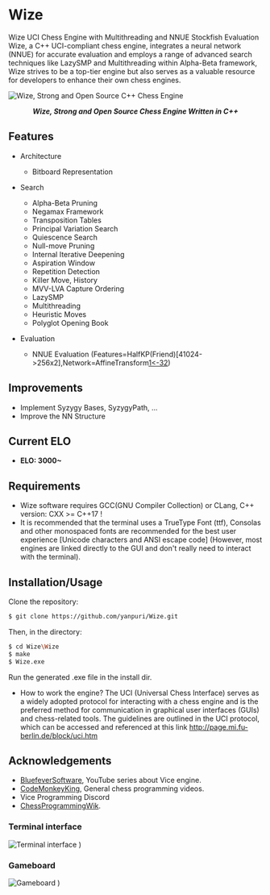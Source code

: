 # Wize
Wize UCI Chess Engine with Multithreading and NNUE Stockfish Evaluation
Wize, a C++ UCI-compliant chess engine, integrates a neural network (NNUE) for accurate evaluation and employs a range of advanced search techniques like LazySMP and Multithreading within Alpha-Beta framework, Wize strives to be a top-tier engine but also serves as a valuable resource for developers to enhance their own chess engines.

![Wize, Strong and Open Source C++ Chess Engine](https://github.com/yanpuri/Wize/assets/121260820/12f429be-9c9d-40ae-b87c-80f546f36072)
                         
<p align="center">
<em><strong>Wize, Strong and Open Source Chess Engine Written in C++</strong></em>
</p>

## Features
* Architecture
  * Bitboard Representation

* Search 
  * Alpha-Beta Pruning
  * Negamax Framework
  * Transposition Tables
  * Principal Variation Search
  * Quiescence Search
  * Null-move Pruning
  * Internal Iterative Deepening
  * Aspiration Window
  * Repetition Detection
  * Killer Move, History
  * MVV-LVA Capture Ordering
  * LazySMP
  * Multithreading
  * Heuristic Moves
  * Polyglot Opening Book
  
* Evaluation
  * NNUE Evaluation (Features=HalfKP(Friend)[41024->256x2],Network=AffineTransform[1<-32](ClippedReLU[32](AffineTransform[32<-32](ClippedReLU[32](AffineTransform[32<-512](InputSlice[512(0:512)]))))))

## Improvements
  * Implement Syzygy Bases, SyzygyPath, ...
  * Improve the NN Structure
## Current ELO
  * **ELO: 3000~** 

 ## Requirements
 * Wize software requires GCC(GNU Compiler Collection) or CLang, C++ version: CXX >= C++17 !
 * It is recommended that the terminal uses a TrueType Font (ttf), Consolas and other monospaced fonts are recommended for the best user experience [Unicode characters and ANSI escape code] (However, most engines are 
   linked directly to the GUI and don't really need to interact with the terminal).
 
 ## Installation/Usage
 Clone the repository:

```bash
$ git clone https://github.com/yanpuri/Wize.git
```
Then, in the directory:
```bash
$ cd Wize\Wize
$ make
$ Wize.exe
```
Run the generated .exe file in the install dir.
 
* How to work the engine?
The UCI (Universal Chess Interface) serves as a widely adopted protocol for interacting with a chess engine and is the preferred method for communication in graphical user interfaces (GUIs) and chess-related tools. The guidelines are outlined in the UCI protocol, which can be accessed and referenced at this link http://page.mi.fu-berlin.de/block/uci.htm


## Acknowledgements
* [BluefeverSoftware](https://www.youtube.com/@BlueFeverSoft), YouTube series about Vice engine.
* [CodeMonkeyKing](https://www.youtube.com/@chessprogramming591), General chess programming videos.
* Vice Programming Discord
* [ChessProgrammingWik](https://www.chessprogramming.org/Main_Page).

### Terminal interface
![Terminal interface](https://github.com/yanpuri/Wize/assets/121260820/d01f0f5c-561e-4014-b1aa-fe122a7e0abe)
)

### Gameboard
![Gameboard](https://github.com/yanpuri/Wize/assets/121260820/0f71bdf5-ff01-4370-a158-a5095b6bb38d)
)





